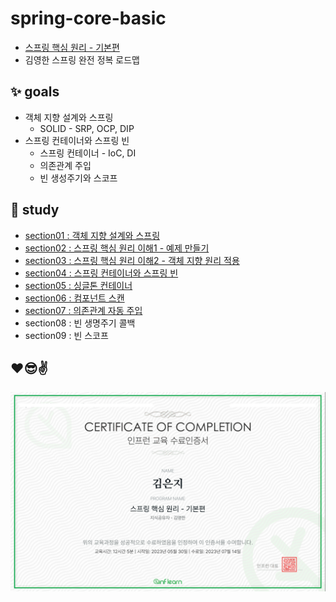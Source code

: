# spring-core-basic
- [스프링 핵심 원리 - 기본편](https://www.inflearn.com/course/%EC%8A%A4%ED%94%84%EB%A7%81-%ED%95%B5%EC%8B%AC-%EC%9B%90%EB%A6%AC-%EA%B8%B0%EB%B3%B8%ED%8E%B8)
- 김영한 스프링 완전 정복 로드맵

## ✨ goals
- 객체 지향 설계와 스프링
    - SOLID - SRP, OCP, DIP
- 스프링 컨테이너와 스프링 빈
    - 스프링 컨테이너 - IoC, DI
    - 의존관계 주입
    - 빈 생성주기와 스코프

## 📌 study
- [section01 : 객체 지향 설계와 스프링](./study/Section01_%EA%B0%9D%EC%B2%B4%EC%A7%80%ED%96%A5%EC%84%A4%EA%B3%84%EC%99%80%20%EC%8A%A4%ED%94%84%EB%A7%81.md)
- [section02 : 스프링 핵심 원리 이해1 - 예제 만들기](./study/Section02_%EC%8A%A4%ED%94%84%EB%A7%81%ED%95%B5%EC%8B%AC%EC%9B%90%EB%A6%AC%20%EC%9D%B4%ED%95%B41-%EC%98%88%EC%A0%9C%EB%A7%8C%EB%93%A4%EA%B8%B0.md)
- [section03 : 스프링 핵심 원리 이해2 - 객체 지향 원리 적용](./study/Section03_%EC%8A%A4%ED%94%84%EB%A7%81%ED%95%B5%EC%8B%AC%EC%9B%90%EB%A6%AC%20%EC%9D%B4%ED%95%B42-%EA%B0%9D%EC%B2%B4%EC%A7%80%ED%96%A5%20%EC%9B%90%EB%A6%AC%20%EC%A0%81%EC%9A%A9.md)
- [section04 : 스프링 컨테이너와 스프링 빈](./study/Section04_%EC%8A%A4%ED%94%84%EB%A7%81%20%EC%BB%A8%ED%85%8C%EC%9D%B4%EB%84%88%EC%99%80%20%EC%8A%A4%ED%94%84%EB%A7%81%20%EB%B9%88.md)
- [section05 : 싱글톤 컨테이너](./study/Section05_%EC%8B%B1%EA%B8%80%ED%86%A4%20%EC%BB%A8%ED%85%8C%EC%9D%B4%EB%84%88.md)
- [section06 : 컴포넌트 스캔](./study/Section06_%EC%BB%B4%ED%8F%AC%EB%84%8C%ED%8A%B8%20%EC%8A%A4%EC%BA%94.md)
- [section07 : 의존관계 자동 주입](./study/Section07_의존관계%20자동주입.md)
- section08 : 빈 생명주기 콜백
- section09 : 빈 스코프

## ❤️😎✌️
<img src="./study/image/certificate.png">
